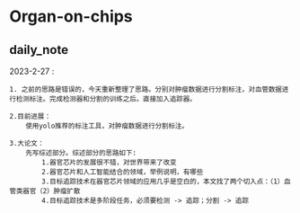 # Organ-on-chips
## daily_note
2023-2-27 :
    
    1. 之前的思路是错误的，今天重新整理了思路。分别对肿瘤数据进行分割标注，对血管数据进行检测标注。完成检测器和分割的训练之后。直接加入追踪器。
    
    2.目前进展：
        使用yolo推荐的标注工具，对肿瘤数据进行分割标注。

    3.大论文：
        先写综述部分。综述部分的思路如下:
            1.器官芯片的发展很不错，对世界带来了改变 
            2.器官芯片和人工智能结合的领域，举例说明，有哪些
            3.目标追踪技术在器官芯片领域的应用几乎是空白的，本文找了两个切入点：（1）血管类器官（2）肿瘤扩散
            4.目标追踪技术是多阶段任务，必须要检测 -> 追踪；分割 -> 追踪